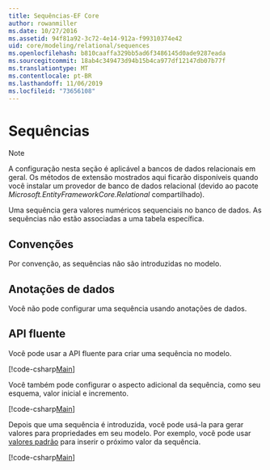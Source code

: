```yaml
---
title: Sequências-EF Core
author: rowanmiller
ms.date: 10/27/2016
ms.assetid: 94f81a92-3c72-4e14-912a-f99310374e42
uid: core/modeling/relational/sequences
ms.openlocfilehash: b810caaffa329bb5ad6f3486145d0ade9287eada
ms.sourcegitcommit: 18ab4c349473d94b15b4ca977df12147db07b77f
ms.translationtype: MT
ms.contentlocale: pt-BR
ms.lasthandoff: 11/06/2019
ms.locfileid: "73656108"
---
```

# <a name="sequences"></a>Sequências

> [!NOTE]  
> A configuração nesta seção é aplicável a bancos de dados relacionais em geral. Os métodos de extensão mostrados aqui ficarão disponíveis quando você instalar um provedor de banco de dados relacional (devido ao pacote *Microsoft.EntityFrameworkCore.Relational* compartilhado).

Uma sequência gera valores numéricos sequenciais no banco de dados. As sequências não estão associadas a uma tabela específica.

## <a name="conventions"></a>Convenções

Por convenção, as sequências não são introduzidas no modelo.

## <a name="data-annotations"></a>Anotações de dados

Você não pode configurar uma sequência usando anotações de dados.

## <a name="fluent-api"></a>API fluente

Você pode usar a API fluente para criar uma sequência no modelo.

[!code-csharp[Main](../../../../samples/core/Modeling/FluentAPI/Relational/Sequence.cs?name=Model&highlight=7)]

Você também pode configurar o aspecto adicional da sequência, como seu esquema, valor inicial e incremento.

[!code-csharp[Main](../../../../samples/core/Modeling/FluentAPI/Relational/SequenceConfigured.cs?name=Sequence&highlight=7,8,9)]

Depois que uma sequência é introduzida, você pode usá-la para gerar valores para propriedades em seu modelo. Por exemplo, você pode usar [valores padrão](default-values.md) para inserir o próximo valor da sequência.

[!code-csharp[Main](../../../../samples/core/Modeling/FluentAPI/Relational/SequenceUsed.cs?name=Default&highlight=13)]
